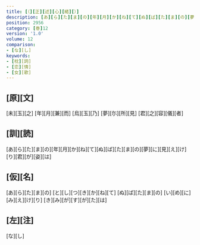 ```yaml
---
title: [（][正][述][心][緒][）]
description: [あ][ら][た][ま][の][年][月][か][ね][て][ぬ][ば][た][ま][の][夢][に][見][え][け][り][君][が][姿][は]
position: 2956
category: [巻]12
version: '1.0'
volume: 12
comparison:
- [な][し]
keywords:
- [枕][詞]
- [恋][情]
- [女][歌]
---
```


## [原][文]

[未][玉][之] [年][月][兼][而] [烏][玉][乃] [夢][尓][所][見] [君][之][容][儀][者]

## [訓][読]

[あ][ら][た][ま][の][年][月][か][ね][て][ぬ][ば][た][ま][の][夢][に][見][え][け][り][君][が][姿][は]

## [仮][名]

[あ][ら][た][ま][の] [と][し][つ][き][か][ね][て] [ぬ][ば][た][ま][の] [い][め][に][み][え][け][り] [き][み][が][す][が][た][は]

## [左][注]

[な][し]
